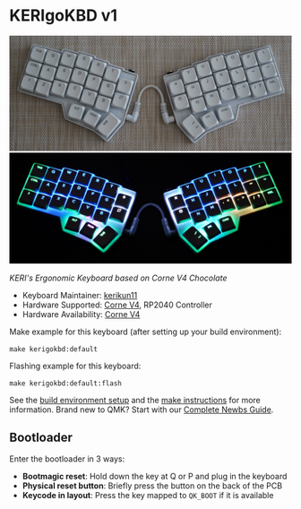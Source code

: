 # KERIgoKBD v1

![KERIgoKBD v1](images/kerigokbd_v1.jpg)
![KERIgoKBD v1](images/kerigokbd_v1_shining.jpg)

*KERI's Ergonomic Keyboard based on Corne V4 Chocolate*

* Keyboard Maintainer: [kerikun11](https://github.com/kerikun11)
* Hardware Supported: [Corne V4](https://github.com/foostan/crkbd), RP2040 Controller
* Hardware Availability: [Corne V4](https://github.com/foostan/crkbd)

Make example for this keyboard (after setting up your build environment):

    make kerigokbd:default

Flashing example for this keyboard:

    make kerigokbd:default:flash

See the [build environment setup](https://docs.qmk.fm/#/getting_started_build_tools) and the [make instructions](https://docs.qmk.fm/#/getting_started_make_guide) for more information. Brand new to QMK? Start with our [Complete Newbs Guide](https://docs.qmk.fm/#/newbs).

## Bootloader

Enter the bootloader in 3 ways:

* **Bootmagic reset**: Hold down the key at Q or P and plug in the keyboard
* **Physical reset button**: Briefly press the button on the back of the PCB
* **Keycode in layout**: Press the key mapped to `QK_BOOT` if it is available
